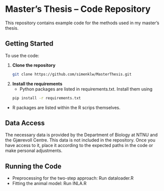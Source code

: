 # Master’s Thesis – Code Repository

This repository contains example code for the methods used in my master’s thesis.

## Getting Started

To use the code:

1. **Clone the repository**
   ```bash
   git clone https://github.com/simenklw/MasterThesis.git

2. **Install the requirements**
   - Python packages are listed in requirements.txt. Install them using
   ```bash
   pip install -r requirements.txt

  - R packages are listed within the R scrips themselves.

## Data Access
The necessary data is provided by the Department of Biology at NTNU and the Gjærevoll Centre. This data is not included in the repository. Once you have access to it, place it according to the expected paths in the code or make personal adjustments.


## Running the Code
- Preprocessing for the two-step approach: Run dataloader.R
- Fitting the animal model: Run INLA.R

